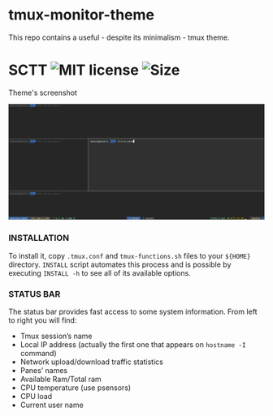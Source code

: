 # tmux-monitor-theme

This repo contains a useful - despite its minimalism - tmux theme.


# SCTT ![MIT license](https://img.shields.io/github/license/CSpyridakis/tmux-monitor-theme.svg?style=plastic) ![Size](https://img.shields.io/github/repo-size/CSpyridakis/tmux-monitor-theme.svg?style=plastic)

Theme's screenshot

![image](doc/example.png)

### INSTALLATION
To install it, copy `.tmux.conf` and `tmux-functions.sh` files to your `${HOME}` directory. `INSTALL` script automates this process and is possible by executing `INSTALL -h` to see all of its available options.

### STATUS BAR
The status bar provides fast access to some system information. From left to right you will find:
* Tmux session’s name
* Local IP address (actually the first one that appears on `hostname -I` command)
* Network upload/download traffic statistics
* Panes’ names
* Available Ram/Total ram
* CPU temperature (use psensors)
* CPU load
* Current user name